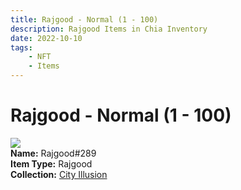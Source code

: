 ```yaml
---
title: Rajgood - Normal (1 - 100)
description: Rajgood Items in Chia Inventory
date: 2022-10-10
tags:
    - NFT
    - Items
---
```


# Rajgood - Normal (1 - 100)
<div class="item_thumbnail">
<img loading="lazy" src="https://rzjhn3zwygyxkil4cnuyihde6om4nmw5oljhifb6znphps7m.arweave.net/jlJ2-7zbBsXUhfBNphBxk85n-Gst1y0nQUPsted8vs0"><br/>
<div><strong>Name:</strong> Rajgood#289</div>
<div><strong>Item Type:</strong> Rajgood</div>
<div><strong>Collection:</strong> <a href="https://www.spacescan.io/xch/nft/collection/col1lend2dcn558km4wcwta4xnkfv3xpcmlp9kyt0m909emvfxechlyqdl5ndg">City Illusion</a></div>
</div>

